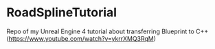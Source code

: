 # RoadSplineTutorial
Repo of my Unreal Engine 4 tutorial about transferring Blueprint to C++ (https://www.youtube.com/watch?v=ykrrXMQ3RqM)
